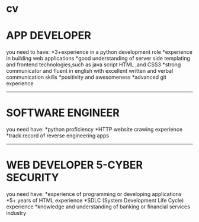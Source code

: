 # cv
# APP DEVELOPER 
you need to have:
*3+experience in a python development role
*experience in building web applications 
*good understanding of server side templating
and frontend technologies,such as java script 
HTML ,and CSS3
*strong communicator and fluent in english with 
excellent written and verbal communication skills
*positivity and awesomeness
*advanced git experience
__________________________________________________
# SOFTWARE ENGINEER
you need have:
*python proficiency
*HTTP website crawing experience
*track record of reverse engineering apps
__________________________________________________
# WEB DEVELOPER 5-CYBER SECURITY
 you need have:
 *experience of programming or developing applications
 *5+ years of HTML experience
 *SDLC (System Development Life Cycle) experience
 *knowledge and understanding of banking or financial
 services industry
 
